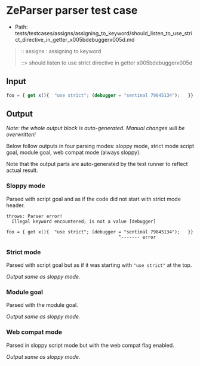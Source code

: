 # ZeParser parser test case

- Path: tests/testcases/assigns/assigning_to_keyword/should_listen_to_use_strict_directive_in_getter_x005bdebuggerx005d.md

> :: assigns : assigning to keyword
>
> ::> should listen to use strict directive in getter x005bdebuggerx005d

## Input

`````js
foo = { get x(){  "use strict"; (debugger = "sentinal 79845134");   }}
`````

## Output

_Note: the whole output block is auto-generated. Manual changes will be overwritten!_

Below follow outputs in four parsing modes: sloppy mode, strict mode script goal, module goal, web compat mode (always sloppy).

Note that the output parts are auto-generated by the test runner to reflect actual result.

### Sloppy mode

Parsed with script goal and as if the code did not start with strict mode header.

`````
throws: Parser error!
  Illegal keyword encountered; is not a value [debugger]

foo = { get x(){  "use strict"; (debugger = "sentinal 79845134");   }}
                                          ^------- error
`````

### Strict mode

Parsed with script goal but as if it was starting with `"use strict"` at the top.

_Output same as sloppy mode._

### Module goal

Parsed with the module goal.

_Output same as sloppy mode._

### Web compat mode

Parsed in sloppy script mode but with the web compat flag enabled.

_Output same as sloppy mode._
